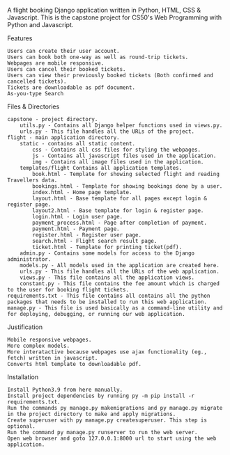 A flight booking Django application written in Python, HTML, CSS & Javascript. This is the capstone project for CS50's Web Programming with Python and Javascript.


Features

    Users can create their user account.
    Users can book both one-way as well as round-trip tickets.
    Webpages are mobile responsive.
    Users can cancel their booked tickets.
    Users can view their previously booked tickets (Both confirmed and cancelled tickets).
    Tickets are downloadable as pdf document.
    As-you-type Search

Files & Directories

    capstone - project directory.
        utils.py - Contains all Django helper functions used in views.py.
        urls.py - This file handles all the URLs of the project.
    flight - main application directory.
        static - contains all static content.
            css - Contains all css files for styling the webpages.
            js - Contains all javascript files used in the application.
            img - Contains all image files used in the application.
        templates/flight Contains all application templates.
            book.html - Template for showing selected flight and reading Travellers data.
            bookings.html - Template for showing bookings done by a user.
            index.html - Home page template.
            layout.html - Base template for all pages except login & register page.
            layout2.html - Base template for login & register page.
            login.html - Login user page.
            payment_process.html - Page after completion of payment.
            payment.html - Payment page.
            register.html - Register user page.
            search.html - Flight search result page.
            ticket.html - Template for printing ticket(pdf).
        admin.py - Contains some models for access to the Django administrator.
        models.py - All models used in the application are created here.
        urls.py - This file handles all the URLs of the web application.
        views.py - This file contains all the application views.
        constant.py - This file contains the fee amount which is charged to the user for booking flight tickets.
    requirements.txt - This file contains all contains all the python packages that needs to be installed to run this web application.
    manage.py - This file is used basically as a command-line utility and for deploying, debugging, or running our web application.

Justification

    Mobile responsive webpages.
    More complex models.
    More interatactive because webpages use ajax functionality (eg., fetch) written in javascript.
    Converts html template to downloadable pdf.

Installation

    Install Python3.9 from here manually.
    Install project dependencies by running py -m pip install -r requirements.txt.
    Run the commands py manage.py makemigrations and py manage.py migrate in the project directory to make and apply migrations.
    Create superuser with py manage.py createsuperuser. This step is optional.
    Run the command py manage.py runserver to run the web server.
    Open web browser and goto 127.0.0.1:8000 url to start using the web application.
